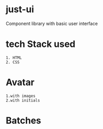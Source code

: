 # just-ui
 Component library with basic user interface 
 # tech Stack used
    1. HTML
    2. CSS
 # Avatar 
    1.with images
    2.with initials
# Batches
    

